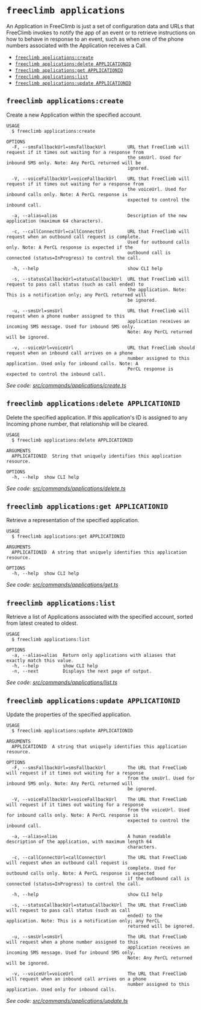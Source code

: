 `freeclimb applications`
========================

An Application in FreeClimb is just a set of configuration data and URLs that FreeClimb invokes to notify the app of an event or to retrieve instructions on how to behave in response to an event, such as when one of the phone numbers associated with the Application receives a Call.

* [`freeclimb applications:create`](#freeclimb-applicationscreate)
* [`freeclimb applications:delete APPLICATIONID`](#freeclimb-applicationsdelete-applicationid)
* [`freeclimb applications:get APPLICATIONID`](#freeclimb-applicationsget-applicationid)
* [`freeclimb applications:list`](#freeclimb-applicationslist)
* [`freeclimb applications:update APPLICATIONID`](#freeclimb-applicationsupdate-applicationid)

## `freeclimb applications:create`

Create a new Application within the specified account.

```
USAGE
  $ freeclimb applications:create

OPTIONS
  -F, --smsFallbackUrl=smsFallbackUrl        URL that FreeClimb will request if it times out waiting for a response from
                                             the smsUrl. Used for inbound SMS only. Note: Any PerCL returned will be
                                             ignored.

  -V, --voiceFallbackUrl=voiceFallbackUrl    URL that FreeClimb will request if it times out waiting for a response from
                                             the voiceUrl. Used for inbound calls only. Note: A PerCL response is
                                             expected to control the inbound call.

  -a, --alias=alias                          Description of the new application (maximum 64 characters).

  -c, --callConnectUrl=callConnectUrl        URL that FreeClimb will request when an outbound call request is complete.
                                             Used for outbound calls only. Note: A PerCL response is expected if the
                                             outbound call is connected (status=InProgress) to control the call.

  -h, --help                                 show CLI help

  -s, --statusCallbackUrl=statusCallbackUrl  URL that FreeClimb will request to pass call status (such as call ended) to
                                             the application. Note: This is a notification only; any PerCL returned will
                                             be ignored.

  -u, --smsUrl=smsUrl                        URL that FreeClimb will request when a phone number assigned to this
                                             application receives an incoming SMS message. Used for inbound SMS only.
                                             Note: Any PerCL returned will be ignored.

  -v, --voiceUrl=voiceUrl                    URL that FreeClimb should request when an inbound call arrives on a phone
                                             number assigned to this application. Used only for inbound calls. Note: A
                                             PerCL response is expected to control the inbound call.
```

_See code: [src/commands/applications/create.ts](https://github.com/FreeClimbAPI/freeclimb-cli/blob/v0.5.4/src/commands/applications/create.ts)_

## `freeclimb applications:delete APPLICATIONID`

Delete the specified application. If this application's ID is assigned to any Incoming phone number, that relationship will be cleared.

```
USAGE
  $ freeclimb applications:delete APPLICATIONID

ARGUMENTS
  APPLICATIONID  String that uniquely identifies this application resource.

OPTIONS
  -h, --help  show CLI help
```

_See code: [src/commands/applications/delete.ts](https://github.com/FreeClimbAPI/freeclimb-cli/blob/v0.5.4/src/commands/applications/delete.ts)_

## `freeclimb applications:get APPLICATIONID`

Retrieve a representation of the specified application.

```
USAGE
  $ freeclimb applications:get APPLICATIONID

ARGUMENTS
  APPLICATIONID  A string that uniquely identifies this application resource.

OPTIONS
  -h, --help  show CLI help
```

_See code: [src/commands/applications/get.ts](https://github.com/FreeClimbAPI/freeclimb-cli/blob/v0.5.4/src/commands/applications/get.ts)_

## `freeclimb applications:list`

Retrieve a list of Applications associated with the specified account, sorted from latest created to oldest.

```
USAGE
  $ freeclimb applications:list

OPTIONS
  -a, --alias=alias  Return only applications with aliases that exactly match this value.
  -h, --help         show CLI help
  -n, --next         Displays the next page of output.
```

_See code: [src/commands/applications/list.ts](https://github.com/FreeClimbAPI/freeclimb-cli/blob/v0.5.4/src/commands/applications/list.ts)_

## `freeclimb applications:update APPLICATIONID`

Update the properties of the specified application.

```
USAGE
  $ freeclimb applications:update APPLICATIONID

ARGUMENTS
  APPLICATIONID  A string that uniquely identifies this application resource.

OPTIONS
  -F, --smsFallbackUrl=smsFallbackUrl        The URL that FreeClimb will request if it times out waiting for a response
                                             from the smsUrl. Used for inbound SMS only. Note: Any PerCL returned will
                                             be ignored.

  -V, --voiceFallbackUrl=voiceFallbackUrl    The URL that FreeClimb will request if it times out waiting for a response
                                             from the voiceUrl. Used for inbound calls only. Note: A PerCL response is
                                             expected to control the inbound call.

  -a, --alias=alias                          A human readable description of the application, with maximum length 64
                                             characters.

  -c, --callConnectUrl=callConnectUrl        The URL that FreeClimb will request when an outbound call request is
                                             complete. Used for outbound calls only. Note: A PerCL response is expected
                                             if the outbound call is connected (status=InProgress) to control the call.

  -h, --help                                 show CLI help

  -s, --statusCallbackUrl=statusCallbackUrl  The URL that FreeClimb will request to pass call status (such as call
                                             ended) to the application. Note: This is a notification only; any PerCL
                                             returned will be ignored.

  -u, --smsUrl=smsUrl                        The URL that FreeClimb will request when a phone number assigned to this
                                             application receives an incoming SMS message. Used for inbound SMS only.
                                             Note: Any PerCL returned will be ignored.

  -v, --voiceUrl=voiceUrl                    The URL that FreeClimb will request when an inbound call arrives on a phone
                                             number assigned to this application. Used only for inbound calls.
```

_See code: [src/commands/applications/update.ts](https://github.com/FreeClimbAPI/freeclimb-cli/blob/v0.5.4/src/commands/applications/update.ts)_
